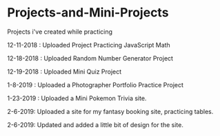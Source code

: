 # Projects-and-Mini-Projects
Projects i've created while practicing

12-11-2018 : Uploaded Project Practicing JavaScript Math

12-18-2018 : Uploaded Random Number Generator Project

12-19-2018 : Uploaded Mini Quiz Project

1-8-2019 : Uploaded a Photographer Portfolio Practice Project

1-23-2019 : Uploaded a Mini Pokemon Trivia site.

2-6-2019: Uploaded a site for my fantasy booking site, practicing tables.

2-6-2019: Updated and added a little bit of design for the site.
